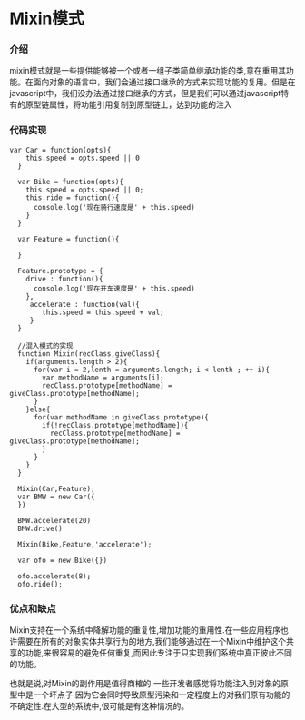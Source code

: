 

# Mixin模式

### 介绍

mixin模式就是一些提供能够被一个或者一组子类简单继承功能的类,意在重用其功能。在面向对象的语言中，我们会通过接口继承的方式来实现功能的复用。但是在javascript中，我们没办法通过接口继承的方式，但是我们可以通过javascript特有的原型链属性，将功能引用复制到原型链上，达到功能的注入

### 代码实现

```
var Car = function(opts){
    this.speed = opts.speed || 0
  } 

  var Bike = function(opts){
    this.speed = opts.speed || 0;
    this.ride = function(){
      console.log('现在骑行速度是' + this.speed)
    }
  }

  var Feature = function(){

  }

  Feature.prototype = {
    drive : function(){
      console.log('现在开车速度是' + this.speed)
    },
     accelerate : function(val){
        this.speed = this.speed + val;
     }
  }

  //混入模式的实现
  function Mixin(recClass,giveClass){
    if(arguments.length > 2){
      for(var i = 2,lenth = arguments.length; i < lenth ; ++ i){
        var methodName = arguments[i];
        recClass.prototype[methodName] = giveClass.prototype[methodName];
      }
    }else{
      for(var methodName in giveClass.prototype){
        if(!recClass.prototype[methodName]){
          recClass.prototype[methodName] = giveClass.prototype[methodName];
        }
      }
    }
  }

  Mixin(Car,Feature);
  var BMW = new Car({
  })
  
  BMW.accelerate(20)
  BMW.drive()

  Mixin(Bike,Feature,'accelerate');
  
  var ofo = new Bike({})

  ofo.accelerate(8);
  ofo.ride();
```

### **优点和缺点**

Mixin支持在一个系统中降解功能的重复性,增加功能的重用性.在一些应用程序也许需要在所有的对象实体共享行为的地方,我们能够通过在一个Mixin中维护这个共享的功能,来很容易的避免任何重复,而因此专注于只实现我们系统中真正彼此不同的功能。

也就是说,对Mixin的副作用是值得商榷的.一些开发者感觉将功能注入到对象的原型中是一个坏点子,因为它会同时导致原型污染和一定程度上的对我们原有功能的不确定性.在大型的系统中,很可能是有这种情况的。